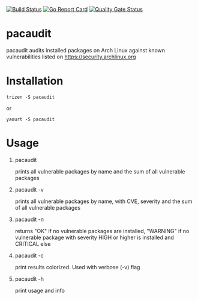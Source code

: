 [![Build Status](https://travis-ci.org/steffenfritz/pacaudit.svg?branch=master)](https://travis-ci.org/steffenfritz/pacaudit)
[![Go Report Card](https://goreportcard.com/badge/github.com/steffenfritz/pacaudit)](https://goreportcard.com/report/github.com/steffenfritz/pacaudit)
[![Quality Gate Status](https://sonarcloud.io/api/project_badges/measure?project=steffenfritz_pacaudit&metric=alert_status)](https://sonarcloud.io/dashboard?id=steffenfritz_pacaudit)


# pacaudit

pacaudit audits installed packages on Arch Linux against known vulnerabilities listed on https://security.archlinux.org

# Installation

    trizen -S pacaudit

or

    yaourt -S pacaudit 

# Usage

1. pacaudit
    
    prints all vulnerable packages by name and the sum of all vulnerable packages


2. pacaudit -v
    
    prints all vulnerable packages by name, with CVE, severity and the sum of all vulnerable packages


3. pacaudit -n
    
    returns "OK" if no vulnerable packages are installed, "WARNING" if no vulnerable package with severity HIGH or higher is installed and CRITICAL else

    
4. pacaudit -c
    
    print results colorized. Used with verbose (-v) flag

5. pacaudit -h
   
   print usage and info
